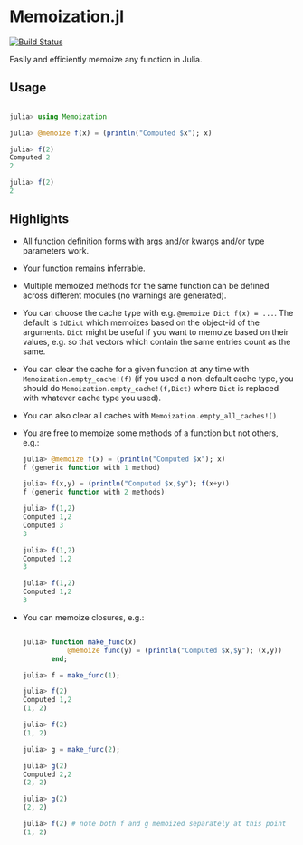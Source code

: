# Memoization.jl

[![Build Status](https://travis-ci.com/marius311/Memoization.jl.svg?branch=master)](https://travis-ci.com/marius311/Memoization.jl)

Easily and efficiently memoize any function in Julia. 

## Usage

```julia

julia> using Memoization

julia> @memoize f(x) = (println("Computed $x"); x)

julia> f(2)
Computed 2
2

julia> f(2)
2
```


## Highlights

* All function definition forms with args and/or kwargs and/or type parameters work.
* Your function remains inferrable.
* Multiple memoized methods for the same function can be defined across different modules (no warnings are generated).
* You can choose the cache type with e.g. `@memoize Dict f(x) = ...`. The default is `IdDict` which memoizes based on the object-id of the arguments.  `Dict` might be useful if you want to memoize based on their values, e.g. so that vectors which contain the same entries count as the same.
* You can clear the cache for a given function at any time with `Memoization.empty_cache!(f)` (if you used a non-default cache type, you should do `Memoization.empty_cache!(f,Dict)` where `Dict` is replaced with whatever cache type you used).
* You can also clear all caches with `Memoization.empty_all_caches!()`
* You are free to memoize some methods of a function but not others, e.g.:

    ```julia
    julia> @memoize f(x) = (println("Computed $x"); x)
    f (generic function with 1 method)

    julia> f(x,y) = (println("Computed $x,$y"); f(x+y))
    f (generic function with 2 methods)

    julia> f(1,2)
    Computed 1,2
    Computed 3
    3

    julia> f(1,2)
    Computed 1,2
    3

    julia> f(1,2)
    Computed 1,2
    3
    ```
 
* You can memoize closures, e.g.:

    ```julia

    julia> function make_func(x)
               @memoize func(y) = (println("Computed $x,$y"); (x,y))
           end;

    julia> f = make_func(1);

    julia> f(2)
    Computed 1,2
    (1, 2)

    julia> f(2)
    (1, 2)

    julia> g = make_func(2);

    julia> g(2)
    Computed 2,2
    (2, 2)

    julia> g(2)
    (2, 2)

    julia> f(2) # note both f and g memoized separately at this point
    (1, 2)
    ```
